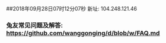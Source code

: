 ##2018年09月28日07时12分07秒 新址: 104.248.121.46
### 兔友常见问题及解答: https://github.com/wanggonging/d/blob/w/FAQ.md
